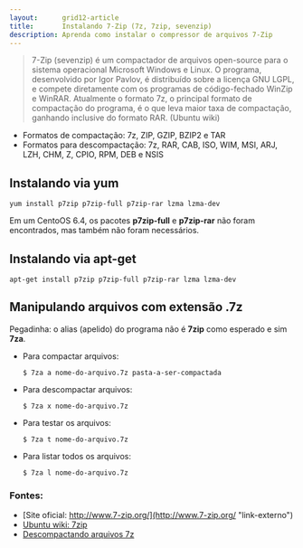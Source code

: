 ```yaml
---
layout:      grid12-article
title:       Instalando 7-Zip (7z, 7zip, sevenzip)
description: Aprenda como instalar o compressor de arquivos 7-Zip
---
```



> 7-Zip (sevenzip) é um compactador de arquivos open-source para o sistema operacional Microsoft Windows e Linux. O 
> programa, desenvolvido por Igor Pavlov, é distribuído sobre a licença GNU LGPL, e compete diretamente com os programas
> de código-fechado WinZip e WinRAR. Atualmente o formato 7z, o principal formato de compactação do programa, é o que 
> leva maior taxa de compactação, ganhando inclusive do formato RAR. 
> (Ubuntu wiki)

- Formatos de compactação: 7z, ZIP, GZIP, BZIP2 e TAR
- Formatos para descompactação: 7z, RAR, CAB, ISO, WIM, MSI, ARJ, LZH, CHM, Z, CPIO, RPM, DEB e NSIS 


Instalando via yum
---
    yum install p7zip p7zip-full p7zip-rar lzma lzma-dev

Em um CentoOS 6.4, os pacotes __p7zip-full__ e __p7zip-rar__ não foram encontrados, mas também não foram necessários.


Instalando via apt-get
---

    apt-get install p7zip p7zip-full p7zip-rar lzma lzma-dev


Manipulando arquivos com extensão .7z
---

Pegadinha: o alias (apelido) do programa não é __7zip__  como esperado e sim __7za__.

- Para compactar arquivos:

    `$ 7za a nome-do-arquivo.7z pasta-a-ser-compactada`

- Para descompactar arquivos: 

    `$ 7za x nome-do-arquivo.7z`

- Para testar os arquivos: 

    `$ 7za t nome-do-arquivo.7z `

- Para listar todos os arquivos: 

    `$ 7za l nome-do-arquivo.7z `



### Fontes:

- [Site oficial: http://www.7-zip.org/](http://www.7-zip.org/ "link-externo")
- [Ubuntu wiki: 7zip](http://wiki.ubuntu-br.org/7zip "link-externo")
- [Descompactando arquivos 7z](http://www.vivaolinux.com.br/dica/Descompactando-arquivos-7z "link-externo")